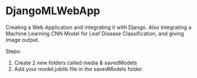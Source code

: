 # DjangoMLWebApp
Creating a Web Application and integrating it with Django. Also integrating a Machine Learning CNN Model for Leaf Disease Classification, and giving image output.


Steps:
1. Create 2 new folders called media & savedModels
2. Add your model.joblib file in the savedModels folder.

